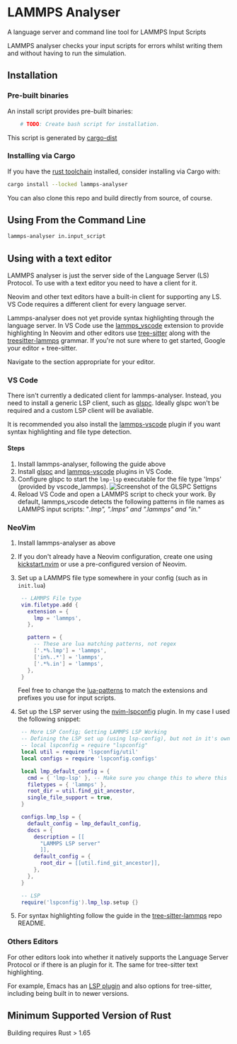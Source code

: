 # LAMMPS Analyser

A language server and command line tool for LAMMPS Input Scripts

LAMMPS analyser checks your input scripts for errors whilst writing them
and without having to run the simulation.

<!-- TODO: Commandline output image -->
<!-- TODO: Screenshot of in editor highlighting and errors -->

## Installation

### Pre-built binaries

An install script provides pre-built binaries:

``` bash
    # TODO: Create bash script for installation.
```

This script is generated by [cargo-dist](https://github.com/axodotdev/cargo-dist)

### Installing via Cargo

If you have the [rust toolchain]() installed, consider installing via Cargo with:

``` sh
cargo install --locked lammps-analyser
```

You can also clone this repo and build directly from source, of course.

## Using From the Command Line

``` bash
lammps-analyser in.input_script
```

## Using with a text editor

LAMMPS analyser is just the server side of the Language Server (LS) Protocol.
To use with a text editor you need to have a client for it.

Neovim and other text editors have a built-in client for supporting any LS.
VS Code requires a different client for every language server.

Lammps-analyser does not yet provide syntax highlighting through the language server.
In VS Code use the [lammps_vscode](https://marketplace.visualstudio.com/items?itemName=ThFriedrich.lammps) 
extension to provide highlighting
In Neovim and other editors use [tree-sitter](https://github.com/tree-sitter/tree-sitter)
along with the [treesitter-lammps](https://github.com/chappertron/tree-sitter-lammps) grammar.
If you're not sure where to get started, Google your editor + tree-sitter.

Navigate to the section appropriate for your editor.

### VS Code

There isn't currently a dedicated client for lammps-analyser.
Instead, you need to install a generic LSP client, such as [glspc](https://marketplace.visualstudio.com/items?itemName=torokati44.glspc).
Ideally glspc won't be required and a custom LSP client will be avaliable.

It is recommended you also install the [lammps-vscode](https://marketplace.visualstudio.com/items?itemName=ThFriedrich.lammps) 
plugin if you want syntax highlighting and file type detection.

#### Steps

1. Install lammps-analyser, following the guide above
2. Install [glspc](https://marketplace.visualstudio.com/items?itemName=torokati44.glspc)
    and [lammps-vscode](https://marketplace.visualstudio.com/items?itemName=ThFriedrich.lammps) plugins in VS Code.
3. Configure glspc to start the `lmp-lsp` executable for the file type 'lmps' (provided by vscode_lammps).
   ![Screenshot of the GLSPC Settigns]()
4. Reload VS Code and open a LAMMPS script to check your work.
   By default, lammps_vscode detects the following patterns in file names as LAMMPS input scripts:
   "*.lmp", ".lmps" and ".lammps" and "in.*"

<!-- TODO: screen shot of the configuration -->

### NeoVim

1. Install lammps-analyser as above
2. If you don't already have a Neovim configuration, create one using [kickstart.nvim](https://github.com/nvim-lua/kickstart.nvim) 
or use a pre-configured version of Neovim.
3. Set up a LAMMPS file type somewhere in your config (such as in `init.lua`)

   ```lua
    -- LAMMPS File type
    vim.filetype.add {
      extension = {
        lmp = 'lammps',
      },

      pattern = {
        -- These are lua matching patterns, not regex
        ['.*%.lmp'] = 'lammps',
        ['in%..*'] = 'lammps',
        ['.*%.in'] = 'lammps',
      },
    }
   ```

   Feel free to change the [lua-patterns](https://www.lua.org/pil/20.2.html) to match the extensions and prefixes you use for input scripts.

4. Set up the LSP server using the [nvim-lspconfig](https://github.com/neovim/nvim-lspconfig) plugin.
   In my case I used the following snippet:

   ```lua
    -- More LSP Config; Getting LAMMPS LSP Working
    -- Defining the LSP set up (using lsp-config), but not in it's own module.
    -- local lspconfig = require "lspconfig"
    local util = require 'lspconfig/util'
    local configs = require 'lspconfig.configs'

    local lmp_default_config = {
      cmd = { 'lmp-lsp' }, -- Make sure you change this to where this is located
      filetypes = { 'lammps' },
      root_dir = util.find_git_ancestor,
      single_file_support = true,
    }

    configs.lmp_lsp = {
      default_config = lmp_default_config,
      docs = {
        description = [[
          "LAMMPS LSP server"
          ]],
        default_config = {
          root_dir = [[util.find_git_ancestor]],
        },
      },
    }

    -- LSP
    require('lspconfig').lmp_lsp.setup {}

   ```

5. For syntax highlighting follow the guide in the [tree-sitter-lammps](https://github.com/chappertron/tree-sitter-lammps) repo README.

### Others Editors

For other editors look into whether it natively supports the Language Server Protocol or if there is an plugin for it.
The same for tree-sitter text highlighting.

For example, Emacs has an [LSP plugin](https://github.com/emacs-lsp/lsp-mode) and also 
options for tree-sitter, including being built in to newer versions.

## Minimum Supported Version of Rust

Building requires Rust > 1.65
